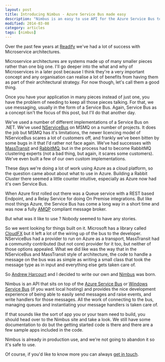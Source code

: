 ```yaml
---
layout: post
title: Introducing Nimbus - Azure Service Bus made easy
description: "Nimbus is an easy to use API for the Azure Service Bus to make the development of Microservice and distributed applications easy."
modified: 2014-03-08
category: articles
tags: [nimbus]
---
```



Over the past few years at [Readify](http://readify.net/) we've had a lot of success with Microservice architectures.

Microservice architectures are systems made up of many smaller pieces rather than one big one. I'll go deeper into the what and why of Microservices in a later post because I think they're a very important concept and any organisation can realise a lot of benefits from having them as part of their architectural strategy. For now though, let's call them a good thing.

Once you have your application in many pieces instead of just one, you have the problem of needing to keep all those pieces talking. For that, we use messaging, usually in the form of a Service Bus. Again, Service Bus as a concept isn't the focus of this post, but I'll do that another day.

We've used a number of different implementations of a Service Bus on .NET. We've used [NServiceBus](http://www.particular.net/) on MSMQ on a number of projects. It does the job but MSMQ has it's limitations, the newer licencing model of NServiceBus scares a lot of customers off, and frankly we've been bitten by some bugs in it that I'd rather not face again. We've had successes with [MassTransit](http://masstransit-project.com/) and [RabbitMQ](https://www.rabbitmq.com/), but in the process had to become RabbitMQ clustering experts (not a bad thing, but again, it scares some customers). We've even built a few of our own custom implementations. 

These days we're doing a lot of work using Azure as a cloud platform, so the question came about about what to use in Azure. Building a Rabbit Cluster there seemed a little counter intuitive, especially as Azure now had it's own Service Bus. 

When Azure first rolled out there was a Queue service with a REST based Endpoint,  and a Relay Service for doing On Premise integrations. But like most things Azure, the Service Bus has come a long way in a short time and was now a fully [AMQP](http://en.wikipedia.org/wiki/Advanced_Message_Queuing_Protocol) compliant message broker.

But what was it like to use ? Nobody seemed to have any stories. 

So we went looking for things built on it. Microsoft has a library called [CloudFX](http://msdn.microsoft.com/en-us/library/windowsazure/jj136818.aspx) but it left a lot of the wiring up of the bus to the developer. NServiceBus had a provider to run on Azure as a transport, MassTransit had a community contributed (but not core) provider for it too, but neither of those options appealed. What we did like was the way that in the NServiceBus and MassTransit style of architecture, the code to handle a message on the bus was as simple as writing a small class that took the message type as in input and everything else gets taken care of. 

So [Andrew Harcourt](http://uglybugger.org/) and I decided to write our own and [Nimbus](http://nimbusapi.github.io/) was born.

Nimbus is an API that sits on top of the [Azure Service Bus](http://www.windowsazure.com/en-us/services/messaging/) or [Windows Service Bus](http://msdn.microsoft.com/en-us/library/windowsazure/dn282142.aspx) (if you want local hosting) and provides the nice development experience of being able to easily send messages and raise events, and write handlers for those messages. All the work of connecting to the bus, managing queues and instantiating your message handlers is taken care of.

If that sounds like the sort of app you or your team need to build, you should head over to the Nimbus site and take a look. We still have some documentation to do but the getting started code is there and there are a few sample apps included in the code. 

Nimbus is already in production use, and we're not going to abandon it so it's safe to use. 

Of course, if you'd like to know more you can always [get in touch](/about/).